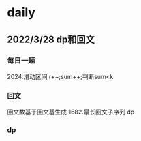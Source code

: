 # daily
## 2022/3/28 dp和回文
### 每日一题
2024.滑动区间
r++;sum++;判断sum<k
### 回文
回文数基于回文基生成
1682.最长回文子序列
 dp

                  
### dp
